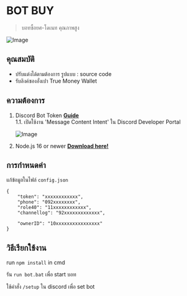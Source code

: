 # BOT BUY
> บอทซื้อยศ-โดเนท คุณภาพสูง

![Image](https://cdn.discordapp.com/attachments/1095025373986685022/1102822394252496966/image.png)

## **คุณสมบัติ**
- ปรับแต่งได้ตามต้องการ รูปแบบ : source code
- รับลิงค์ซองอั่งเปา True Money Wallet

## **ความต้องการ**

1. Discord Bot Token **[Guide](https://discordjs.guide/preparations/setting-up-a-bot-application.html#creating-your-bot)**  
   1.1. เปิดใช้งาน 'Message Content Intent' ใน Discord Developer Portal

   ![Image](https://cdn.discordapp.com/attachments/1095025373986685022/1102635940528271390/image.png)


2. Node.js 16 or newer **[Download here!](https://nodejs.org/en)**

## การกำหนดค่า

แก้ข้อมูลในไฟล์ `config.json`

```
{
    "token": "xxxxxxxxxxxx",
    "phone": "092xxxxxxxx",
    "role40": "11xxxxxxxxxxxx",
    "channellog": "92xxxxxxxxxxxxx",

    "ownerID": "10xxxxxxxxxxxxxxxx"
}
```

## วิธีเรียกใช้งาน

run `npm install` in cmd

รัน `run bot.bat` เพื่อ start บอท

ใช้คําสั่ง `/setup` ใน discord เพื่อ set bot 